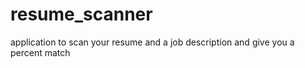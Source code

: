 # resume_scanner
application to scan your resume and a job description and give you a percent match
